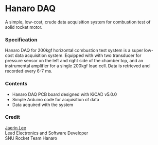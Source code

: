 # Hanaro DAQ
A simple, low-cost, crude data acquisition system for combustion test of solid rocket motor.

### Specification
Hanaro DAQ for 200kgf horizontal combustion test system is a super low-cost data acquisition system. Equipped with with two transducer for pressure sensor on the left and right side of the chamber top, and an instrumental amplifier for a single 200kgf load cell. Data is retrieved and recorded every 6-7 ms.

### Contents
- Hanaro DAQ PCB board designed with KiCAD v5.0.0
- Simple Arduino code for acquisition of data
- Data acquired with the system

### Credit
[Jaerin Lee](https://github.com/ironjr)  
Lead Electronics and Software Developer  
SNU Rocket Team Hanaro
